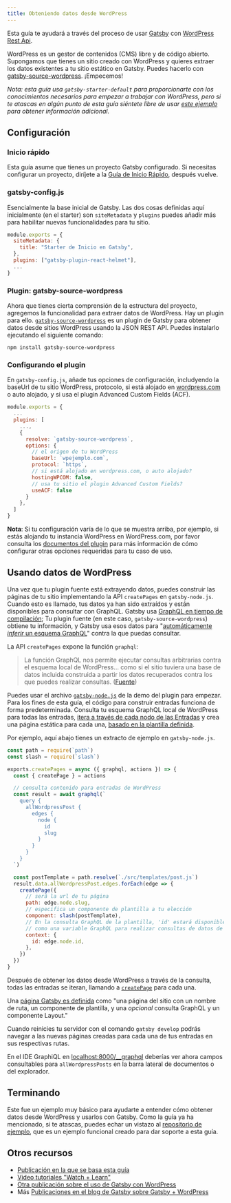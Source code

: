 ```yaml
---
title: Obteniendo datos desde WordPress
---
```


Esta guía te ayudará a través del proceso de usar [Gatsby](/) con [WordPress Rest Api](https://developer.wordpress.org/rest-api/reference/).

WordPress es un gestor de contenidos (CMS) libre y de código abierto. Supongamos que tienes un sitio creado con WordPress y quieres extraer los datos existentes a tu sitio estático en Gatsby. Puedes hacerlo con [gatsby-source-wordpress](/packages/gatsby-source-wordpress/?=wordpress). ¡Empecemos!

_Nota: esta guía usa `gatsby-starter-default` para proporcionarte con los conocimientos necesarios para empezar a trabajar con WordPress, pero si te atascas en algún punto de esta guía siéntete libre de usar
[este ejemplo](https://github.com/gatsbyjs/gatsby/tree/master/examples/using-wordpress) para obtener información adicional._

## Configuración

### Inicio rápido

Esta guía asume que tienes un proyecto Gatsby configurado. Si necesitas configurar un proyecto, diríjete a la [Guía de Inicio Rápido](/docs/quick-start), después vuelve.

### gatsby-config.js

Esencialmente la base inicial de Gatsby. Las dos cosas definidas aquí inicialmente (en el starter) son `siteMetadata` y `plugins` puedes añadir más para habilitar nuevas funcionalidades para tu sitio.

```javascript:title=gatsby-config.js
module.exports = {
  siteMetadata: {
    title: "Starter de Inicio en Gatsby",
  },
  plugins: ["gatsby-plugin-react-helmet"],
  ...
}
```

### Plugin: gatsby-source-wordpress

Ahora que tienes cierta comprensión de la estructura del proyecto, agregemos la funcionalidad para extraer datos de WordPress. Hay un plugin para ello. [`gatsby-source-wordpress`](https://github.com/gatsbyjs/gatsby/tree/master/packages/gatsby-source-wordpress) es un plugin de Gatsby para obtener datos desde sitios WordPress usando la JSON REST API. Puedes instalarlo ejecutando el siguiente comando:

```shell
npm install gatsby-source-wordpress
```

### Configurando el plugin

En `gatsby-config.js`, añade tus opciones de configuración, includyendo la baseUrl de tu sitio WordPress, protocolo, si está alojado en [wordpress.com](http://wordpress.com/) o auto alojado, y si usa el plugin Advanced Custom Fields (ACF).

```javascript:title=gatsby-config.js
module.exports = {
  ...
  plugins: [
    ...,
    {
      resolve: `gatsby-source-wordpress`,
      options: {
        // el origen de tu WordPress
        baseUrl: `wpejemplo.com`,
        protocol: `https`,
        // si está alojado en wordpress.com, o auto alojado?
        hostingWPCOM: false,
        // usa tu sitio el plugin Advanced Custom Fields?
        useACF: false
      }
    },
  ]
}
```

**Nota**: Si tu configuración varía de lo que se muestra arriba, por ejemplo, si estás alojando tu instancia WordPress en WordPress.com, por favor consulta los [documentos del plugin](/packages/gatsby-source-wordpress/?=wordpre#how-to-use) para más información de cómo configurar otras opciones requeridas para tu caso de uso.

## Usando datos de WordPress

Una vez que tu plugin fuente está extrayendo datos, puedes construir las páginas de tu sitio implementando la API `createPages` en `gatsby-node.js`. Cuando esto es llamado, tus datos ya han sido extraídos y están disponibles para consultar con GraphQL. Gatsby usa [GraphQL en tiempo de compilación](/docs/querying-with-graphql/#how-does-graphql-and-gatsby-work-together); Tu plugin fuente (en este caso, `gatsby-source-wordpress`) obtiene tu información, y Gatsby usa esos datos para "[automáticamente _inferir_ un esquema GraphQL](/docs/querying-with-graphql/#how-does-graphql-and-gatsby-work-together)" contra la que puedas consultar.

La API `createPages` expone la función `graphql`:

> La función GraphQL nos permite ejecutar consultas arbitrarias contra el esquema local de WordPress... como si el sitio tuviera una base de datos incluida construida a partir los datos recuperados contra los que puedes realizar consultas. ([Fuente](https://github.com/gatsbyjs/gatsby/blob/master/examples/using-wordpress/gatsby-node.js#L15))

Puedes usar el archivo [`gatsby-node.js`](https://github.com/gatsbyjs/gatsby/blob/master/examples/using-wordpress/gatsby-node.js) de la demo del plugin para empezar. Para los fines de esta guía, el código para construir entradas funciona de forma predeterminada. Consulta tu esquema GraphQL local de WordPress para todas las entradas, [itera a través de cada nodo de las Entradas](/docs/programmatically-create-pages-from-data/) y crea una página estática para cada una, [basado en la plantilla definida](/docs/layout-components/).

Por ejemplo, aquí abajo tienes un extracto de ejemplo en `gatsby-node.js`.

```javascript:title=gatsby-node.js
const path = require(`path`)
const slash = require(`slash`)

exports.createPages = async ({ graphql, actions }) => {
  const { createPage } = actions

  // consulta contenido para entradas de WordPress
  const result = await graphql(`
    query {
      allWordpressPost {
        edges {
          node {
            id
            slug
          }
        }
      }
    }
  `)

  const postTemplate = path.resolve(`./src/templates/post.js`)
  result.data.allWordpressPost.edges.forEach(edge => {
    createPage({
      // será la url de tu página
      path: edge.node.slug,
      // especifica un componente de plantilla a tu elección
      component: slash(postTemplate),
      // En la consulta GraphQL de la plantilla, 'id' estará disponible
      // como una variable GraphQL para realizar consultas de datos de esta entrada.
      context: {
        id: edge.node.id,
      },
    })
  })
}
```

Después de obtener los datos desde WordPress a través de la consulta, todas las entradas se iteran, llamando a [`createPage`](/docs/actions/#createPage) para cada una.

Una [página Gatsby es definida](/docs/api-specification/#concepts) como "una página del sitio con un nombre de ruta, un componente de plantilla, y una _opcional_ consulta GraphQL y un componente Layout."

Cuando reinicies tu servidor con el comando `gatsby develop` podrás navegar a las nuevas páginas creadas para cada una de tus entradas en sus respectivas rutas.

En el IDE GraphiQL en [localhost:8000/\_\_graphql](http://localhost:8000/__graphql) deberías ver ahora campos consultables para `allWordpressPosts` en la barra lateral de documentos o del explorador.

## Terminando

Este fue un ejemplo muy básico para ayudarte a entender cómo obtener datos desde WordPress y usarlos con Gatsby. Como
la guía ya ha mencionado, si te atascas, puedes echar un vistazo al
[repositorio de ejemplo](https://github.com/gatsbyjs/gatsby/tree/master/examples/using-wordpress), que es un ejemplo funcional
creado para dar soporte a esta guía.

## Otros recursos

- [Publicación en la que se basa esta guía](/blog/2018-01-22-getting-started-gatsby-and-wordpress/)
- [Video tutoriales "Watch + Learn"](http://watch-learn.com/series/gatsbyjs-wordpress)
- [Otra publicación sobre el uso de Gatsby con WordPress](https://indigotree.co.uk/how-use-wordpress-headless-cms/)
- Más [Publicaciones en el blog de Gatsby sobre Gatsby + WordPress](/blog/tags/wordpress/)